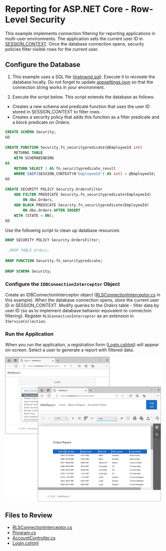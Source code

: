 # Reporting for ASP.NET Core - Row-Level Security 

This example implements connection filtering for reporting applications in multi-user environments. The application sets the current user ID in [SESSION_CONTEXT](https://learn.microsoft.com/en-us/sql/t-sql/functions/session-context-transact-sql?view=sql-server-ver16&viewFallbackFrom=sql-server-ver16). Once the database connection opens, security policies filter visible rows for the current user.

## Configure the Database

1. This example uses a SQL file ([instnwnd.sql](https://github.com/microsoft/sql-server-samples/blob/master/samples/databases/northwind-pubs/instnwnd.sql)). Execute it to recreate the database locally. Do not forget to update [appsettings.json](./WebReportInterceptors/appsettings.json) so that the connection string works in your environment.

2. Execute the script below. This script extends the database as follows:

- Creates a new schema and predicate function that uses the user ID stored in SESSION_CONTEXT to filter rows. 
- Creates a security policy that adds this function as a filter predicate and a block predicate on _Orders_.

```sql
CREATE SCHEMA Security;
GO

CREATE FUNCTION Security.fn_securitypredicate(@EmployeeId int)
    RETURNS TABLE
    WITH SCHEMABINDING
AS
    RETURN SELECT 1 AS fn_securitypredicate_result
    WHERE CAST(SESSION_CONTEXT(N'EmployeeId') AS int) = @EmployeeId;
GO

CREATE SECURITY POLICY Security.OrdersFilter
    ADD FILTER PREDICATE Security.fn_securitypredicate(EmployeeId)
        ON dbo.Orders,
    ADD BLOCK PREDICATE Security.fn_securitypredicate(EmployeeId)
        ON dbo.Orders AFTER INSERT
    WITH (STATE = ON);
GO
```

Use the following script to clean up database resources:

```sql
DROP SECURITY POLICY Security.OrdersFilter;

--DROP TABLE Orders;

DROP FUNCTION Security.fn_securitypredicate;

DROP SCHEMA Security;
```

### Configure the `IDBConnectionInterceptor` Object 
Create an IDBConnectionInterceptor object ([RLSConnectionInterceptor.cs](./WebReportInterceptors/Services/RLSConnectionInterceptor.cs) in this example). When the database connection opens, store the current user ID in SESSION_CONTEXT. Modify queries to the _Orders_ table - filter data by user ID (so as to implement database behavior equivalent to connection filtering). Register `RLSConnectionInterceptor` as an extension in `IServiceCollection`.

### Run the Application

When you run the application, a registration form ([Login.cshtml](./WebReportInterceptors/Views/Account/Login.cshtml)) will appear on-screen. Select a user to generate a report with filtered data.

![Report](./Images/Report.png)

## Files to Review

- [RLSConnectionInterceptor.cs](./WebReportInterceptors/Services/RLSConnectionInterceptor.cs)
- [Program.cs](./WebReportInterceptors/Program.cs)
- [AccountController.cs](./WebReportInterceptors/Controllers/AccountController.cs)
- [Login.cshtml](./WebReportInterceptors/Views/Account/Login.cshtml)

